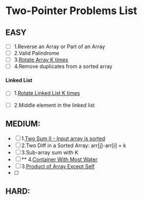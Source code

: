 # Two-Pointer Problems List

## EASY

- [ ] 1.Reverse an Array or Part of an Array
- [ ] 2.Valid Palindrome
- [ ] 3.[Rotate Array K times](https://leetcode.com/problems/rotate-array/description/)
- [ ] 4.Remove duplicates from a sorted array

#### Linked List
- [ ] 1.[Rotate Linked List K times](https://leetcode.com/problems/rotate-list/) 
- [ ] 2.Middle element in the linked list


## MEDIUM:

- [ ] 1.[Two Sum II - Input array is sorted](https://leetcode.com/problems/two-sum-ii-input-array-is-sorted/)
- [ ] 2.Two Diff in a Sorted Array: arr[j]-arr[i] = k
- [ ] 3.Sub-array sum with K 
- [ ] ** 4.[Container With Most Water](https://leetcode.com/problems/container-with-most-water/)
- [ ] 3.[Product of Array Except Self](https://leetcode.com/problems/product-of-array-except-self/)
- [ ]



## HARD:

